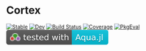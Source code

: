 # Cortex

[![Stable](https://img.shields.io/badge/docs-stable-blue.svg)](https://ReactiveBayes.github.io/Cortex.jl/stable/)
[![Dev](https://img.shields.io/badge/docs-dev-blue.svg)](https://ReactiveBayes.github.io/Cortex.jl/dev/)
[![Build Status](https://github.com/ReactiveBayes/Cortex.jl/actions/workflows/CI.yml/badge.svg?branch=main)](https://github.com/ReactiveBayes/Cortex.jl/actions/workflows/CI.yml?query=branch%3Amain)
[![Coverage](https://codecov.io/gh/ReactiveBayes/Cortex.jl/branch/main/graph/badge.svg)](https://codecov.io/gh/ReactiveBayes/Cortex.jl)
[![PkgEval](https://JuliaCI.github.io/NanosoldierReports/pkgeval_badges/C/Cortex.svg)](https://JuliaCI.github.io/NanosoldierReports/pkgeval_badges/C/Cortex.html)
[![Aqua](https://raw.githubusercontent.com/JuliaTesting/Aqua.jl/master/badge.svg)](https://github.com/JuliaTesting/Aqua.jl)
